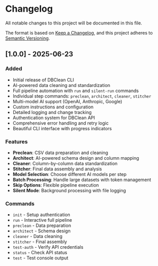 # Changelog

All notable changes to this project will be documented in this file.

The format is based on [Keep a Changelog](https://keepachangelog.com/en/1.0.0/),
and this project adheres to [Semantic Versioning](https://semver.org/spec/v2.0.0.html).

## [1.0.0] - 2025-06-23

### Added
- Initial release of DBClean CLI
- AI-powered data cleaning and standardization
- Full pipeline automation with `run` and `silent-run` commands
- Individual step commands: `preclean`, `architect`, `cleaner`, `stitcher`
- Multi-model AI support (OpenAI, Anthropic, Google)
- Custom instructions and configuration
- Detailed logging and change tracking
- Authentication system for DBClean API
- Comprehensive error handling and retry logic
- Beautiful CLI interface with progress indicators

### Features
- **Preclean**: CSV data preparation and cleaning
- **Architect**: AI-powered schema design and column mapping
- **Cleaner**: Column-by-column data standardization
- **Stitcher**: Final data assembly and analysis
- **Model Selection**: Choose different AI models per step
- **Batch Processing**: Handle large datasets with token management
- **Skip Options**: Flexible pipeline execution
- **Silent Mode**: Background processing with file logging

### Commands
- `init` - Setup authentication
- `run` - Interactive full pipeline
- `preclean` - Data preparation
- `architect` - Schema design
- `cleaner` - Data cleaning
- `stitcher` - Final assembly
- `test-auth` - Verify API credentials
- `status` - Check API status
- `test` - Test console output 